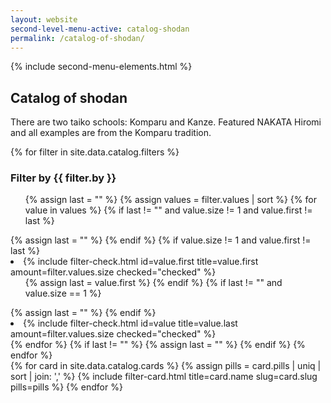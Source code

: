```yaml
---
layout: website
second-level-menu-active: catalog-shodan
permalink: /catalog-of-shodan/
---
```


{% include second-menu-elements.html %}

<main class="page-content">
  <div class="text-container">
    <h2>Catalog of shodan</h2>
    <p>There are two taiko schools: Komparu and Kanze. Featured NAKATA Hiromi and all examples are from the Komparu tradition.</p>
  </div>

  <div class="filters__container">
    <div class="wrapper wrapper--large">
      <div class="filters__content">
        <div class="filters__controls">
          {% for filter in site.data.catalog.filters %}
            <h3 class="filters__title">Filter by {{ filter.by }}</h3>
            <ul>
              {% assign last = "" %}
              {% assign values = filter.values | sort %}
              {% for value in values %}
                {% if last != "" and value.size != 1 and value.first != last %}
                    </ul>
                  </li>
                  {% assign last = "" %}
                {% endif %}
                {% if value.size != 1 and value.first != last %}
                  <li class="filters__element">
                    {% include filter-check.html
                      id=value.first
                      title=value.first
                      amount=filter.values.size
                      checked="checked"
                    %}
                    <ul>
                  {% assign last = value.first %}
                {% endif %}
                {% if last != "" and value.size == 1 %}
                    </ul>
                  </li>
                  {% assign last = "" %}
                {% endif %}
                <li class="filters__element {% if last != "" %}filters__sub-element{% endif %}">
                  {% include filter-check.html
                    id=value
                    title=value.last
                    amount=filter.values.size
                    checked="checked"
                  %}
                </li>
              {% endfor %}
              {% if last != "" %}
                  </ul>
                </li>
                {% assign last = "" %}
              {% endif %}
            </ul>
          {% endfor %}
        </div>
        <div class="filters__card-container">
          {% for card in site.data.catalog.cards %}
            {% assign pills = card.pills | uniq | sort | join: ',' %}
            {% include filter-card.html
              title=card.name
              slug=card.slug
              pills=pills
            %}
          {% endfor %}
        </div>
      </div>
    </div>
  </div>

</main>

<script type="text/javascript" src="/assets/filters.js"></script>
